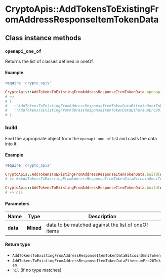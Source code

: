 # CryptoApis::AddTokensToExistingFromAddressResponseItemTokenData

## Class instance methods

### `openapi_one_of`

Returns the list of classes defined in oneOf.

#### Example

```ruby
require 'crypto_apis'

CryptoApis::AddTokensToExistingFromAddressResponseItemTokenData.openapi_one_of
# =>
# [
#   :'AddTokensToExistingFromAddressResponseItemTokenDataBitcoinOmniToken',
#   :'AddTokensToExistingFromAddressResponseItemTokenDataEthereumErc20Token'
# ]
```

### build

Find the appropriate object from the `openapi_one_of` list and casts the data into it.

#### Example

```ruby
require 'crypto_apis'

CryptoApis::AddTokensToExistingFromAddressResponseItemTokenData.build(data)
# => #<AddTokensToExistingFromAddressResponseItemTokenDataBitcoinOmniToken:0x00007fdd4aab02a0>

CryptoApis::AddTokensToExistingFromAddressResponseItemTokenData.build(data_that_doesnt_match)
# => nil
```

#### Parameters

| Name | Type | Description |
| ---- | ---- | ----------- |
| **data** | **Mixed** | data to be matched against the list of oneOf items |

#### Return type

- `AddTokensToExistingFromAddressResponseItemTokenDataBitcoinOmniToken`
- `AddTokensToExistingFromAddressResponseItemTokenDataEthereumErc20Token`
- `nil` (if no type matches)

